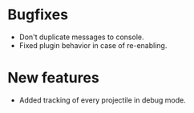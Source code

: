 # Bugfixes
* Don't duplicate messages to console.
* Fixed plugin behavior in case of re-enabling.

# New features
* Added tracking of every projectile in debug mode.